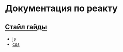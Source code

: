 Документация по реакту
======================

## [Стайл гайды](style-guides/README.md)

* [js](style-guides/js/README.md)
* [css](style-guides/css/README.md)
